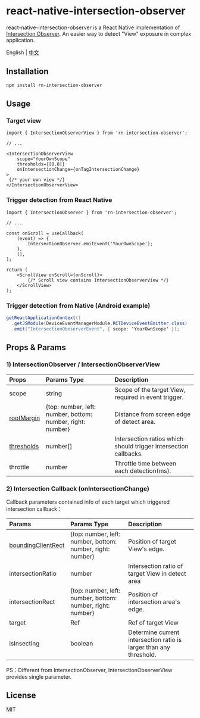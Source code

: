 # react-native-intersection-observer

react-native-intersection-observer is a React Native implementation of [Intersection Observer](https://developer.mozilla.org/en-US/docs/Web/API/Intersection_Observer_API). An easier way to detect "View" exposure in complex application.

English | [中文](https://github.com/gtbl2012/react-native-intersection-observer/blob/main/README_CN.md)

## Installation

```sh
npm install rn-intersection-observer
```

## Usage

### Target view

```tsx
import { IntersectionObserverView } from 'rn-intersection-observer';

// ...

<IntersectionObserverView
    scope="YourOwnScope"
    thresholds={[0.8]}
    onIntersectionChange={onTagIntersectionChange}
>
 {/* your own view */}
</IntersectionObserverView>
```

### Trigger detection from React Native

```tsx
import { IntersectionObserver } from 'rn-intersection-observer';

// ...

const onScroll = useCallback(
    (event) => {
        IntersectionObserver.emitEvent('YourOwnScope');
    },
    [],
);

return (
    <ScrollView onScroll={onScroll}>
        {/* Scroll view contains IntersectionObserverView */}
    </ScrollView>
);
```

### Trigger detection from Native (Android example)

```java
getReactApplicationContext()
  .getJSModule(DeviceEventManagerModule.RCTDeviceEventEmitter.class)
  .emit("IntersectionObeserverEvent", { scope: 'YourOwnScope' });
```

## Props & Params

### 1) IntersectionObserver / IntersectionObserverView

| Props | Params Type | Description |
| :----- | :--- | :--- |
| scope | string | Scope of the target View, required in event trigger. |
| [rootMargin](https://developer.mozilla.org/en-US/docs/Web/API/IntersectionObserver/rootMargin) | {top: number, left: number, bottom: number, right: number} | Distance from screen edge of detect area. |
| [thresholds](https://developer.mozilla.org/en-US/docs/Web/API/IntersectionObserver/thresholds) | number[] | Intersection ratios which should trigger intersection callbacks. |
| throttle | number | Throttle time between each detection(ms). |


### 2) Intersection Callback (onIntersectionChange)

Callback parameters contained info of each target which triggered intersection callback：

| Params | Params Type | Description |
| :----- | :--- | :--- |
| [boundingClientRect](https://developer.mozilla.org/en-US/docs/Web/API/Element/getBoundingClientRect) | {top: number, left: number, bottom: number, right: number} | Position of target View's edge. |
| intersectionRatio | number | Intersection ratio of target View in detect area |
| intersectionRect | {top: number, left: number, bottom: number, right: number} | Position of intersection area's edge. |
| target | Ref | Ref of target View |
| isInsecting | boolean | Determine current intersection ratio is larger than any threshold. |

PS：Different from IntersectionObserver, IntersectionObserverView provides single parameter.

## License

MIT
